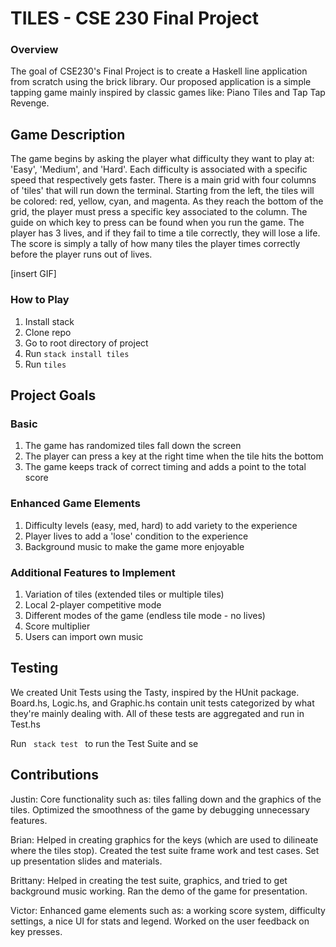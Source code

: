 # TILES - CSE 230 Final Project

### Overview

The goal of CSE230's Final Project is to create a Haskell line application from scratch using the brick library. Our proposed application is a simple tapping game mainly inspired by classic games like: Piano Tiles and Tap Tap Revenge.

## Game Description
The game begins by asking the player what difficulty they want to play at: 'Easy', 'Medium', and 'Hard'. Each difficulty is associated with a specific speed that respectively gets faster. There is a main grid with four columns of 'tiles' that will run down the terminal. Starting from the left, the tiles will be colored: red, yellow, cyan, and magenta. As they reach the bottom of the grid, the player must press a specific key associated to the column. The guide on which key to press can be found when you run the game. The player has 3 lives, and if they fail to time a tile correctly, they will lose a life. The score is simply a tally of how many tiles the player times correctly before the player runs out of lives.

[insert GIF]

### How to Play
1. Install stack
2. Clone repo
3. Go to root directory of project
4. Run <code>stack install tiles</code>
5. Run <code>tiles</code>

## Project Goals

### Basic
1. The game has randomized tiles fall down the screen
2. The player can press a key at the right time when the tile hits the bottom
3. The game keeps track of correct timing and adds a point to the total score

### Enhanced Game Elements
1. Difficulty levels (easy, med, hard) to add variety to the experience
2. Player lives to add a 'lose' condition to the experience
3. Background music to make the game more enjoyable

### Additional Features to Implement
1. Variation of tiles (extended tiles or multiple tiles)
2. Local 2-player competitive mode
3. Different modes of the game (endless tile mode - no lives)
4. Score multiplier
5. Users can import own music

## Testing
We created Unit Tests using the Tasty, inspired by the HUnit package. Board.hs, Logic.hs, and Graphic.hs contain unit tests categorized by what they're mainly dealing with. All of these tests are aggregated and run in Test.hs

Run <code> stack test </code> to run the Test Suite and se

## Contributions
Justin: 
Core functionality such as: tiles falling down and the graphics of the tiles. Optimized the smoothness of the game by debugging unnecessary features.

Brian: 
Helped in creating graphics for the keys (which are used to dilineate where the tiles stop). Created the test suite frame work and test cases. Set up presentation slides and materials.

Brittany: 
Helped in creating the test suite, graphics, and tried to get background music working. Ran the demo of the game for presentation.

Victor: 
Enhanced game elements such as: a working score system, difficulty settings, a nice UI for stats and legend. Worked on the user feedback on key presses.
